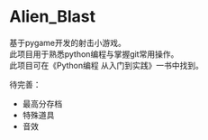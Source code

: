 # Alien_Blast
基于pygame开发的射击小游戏。  
此项目用于熟悉python编程与掌握git常用操作。  
此项目可在《Python编程 从入门到实践》一书中找到。  

待完善：
- 最高分存档
- 特殊道具
- 音效
